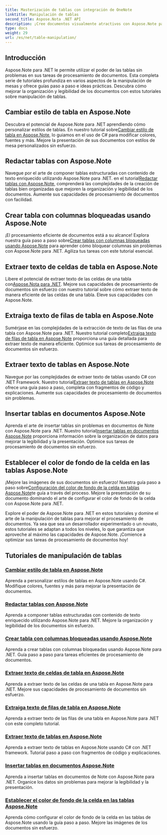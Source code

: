 ```yaml
---
title: Masterización de tablas con integración de OneNote
linktitle: Manipulación de tablas
second_title: Aspose.Nota .NET API
description: ¡Cree documentos visualmente atractivos con Aspose.Note para .NET! Explore tutoriales sobre manipulación de tablas cambie estilos, componga tablas, extraiga texto y más.
type: docs
weight: 29
url: /es/net/table-manipulation/
---
```


## Introducción

Aspose.Note para .NET le permite utilizar el poder de las tablas sin problemas en sus tareas de procesamiento de documentos. Esta completa serie de tutoriales profundiza en varios aspectos de la manipulación de mesas y ofrece guías paso a paso e ideas prácticas. Descubra cómo mejorar la organización y legibilidad de los documentos con estos tutoriales sobre manipulación de tablas.

## Cambiar estilo de tabla en Aspose.Note

 Descubra el potencial de Aspose.Note para .NET aprendiendo cómo personalizar estilos de tablas. En nuestro tutorial sobre[Cambiar estilo de tabla en Aspose.Note](./change-table-style/), lo guiamos en el uso de C# para modificar colores, fuentes y más. Mejore la presentación de sus documentos con estilos de mesa personalizados sin esfuerzo.

## Redactar tablas con Aspose.Note

 Navegue por el arte de componer tablas estructuradas con contenido de texto enriquecido utilizando Aspose.Note para .NET. en el tutorial[Redactar tablas con Aspose.Note](./compose-tables/), comprenderá las complejidades de la creación de tablas bien organizadas que mejoren la organización y legibilidad de los documentos. Aumente sus capacidades de procesamiento de documentos con facilidad.

## Crear tabla con columnas bloqueadas usando Aspose.Note

 ¡El procesamiento eficiente de documentos está a su alcance! Explora nuestra guía paso a paso sobre[Crear tablas con columnas bloqueadas usando Aspose.Note](./create-table-locked-columns/) para aprender cómo bloquear columnas sin problemas con Aspose.Note para .NET. Agiliza tus tareas con este tutorial esencial.

## Extraer texto de celdas de tabla en Aspose.Note

 Libere el potencial de extraer texto de las celdas de una tabla con[Aspose.Nota para .NET](./extract-text-cell/). Mejore sus capacidades de procesamiento de documentos sin esfuerzo con nuestro tutorial sobre cómo extraer texto de manera eficiente de las celdas de una tabla. Eleve sus capacidades con Aspose.Note.

## Extraiga texto de filas de tabla en Aspose.Note

Sumérjase en las complejidades de la extracción de texto de las filas de una tabla con Aspose.Note para .NET. Nuestro tutorial completo[Extraiga texto de filas de tabla en Aspose.Note](./extract-text-row/) proporciona una guía detallada para extraer texto de manera eficiente. Optimice sus tareas de procesamiento de documentos sin esfuerzo.

## Extraer texto de tablas en Aspose.Note

 Navegue por las complejidades de extraer texto de tablas usando C# con .NET Framework. Nuestro tutorial[Extraer texto de tablas en Aspose.Note](./extract-text-table/) ofrece una guía paso a paso, completa con fragmentos de código y explicaciones. Aumente sus capacidades de procesamiento de documentos sin problemas.

## Insertar tablas en documentos Aspose.Note

 Aprenda el arte de insertar tablas sin problemas en documentos de Note con Aspose.Note para .NET. Nuestro tutorial[Insertar tablas en documentos Aspose.Note](./insert-tables/) proporciona información sobre la organización de datos para mejorar la legibilidad y la presentación. Optimice sus tareas de procesamiento de documentos sin esfuerzo.

## Establecer el color de fondo de la celda en las tablas Aspose.Note

 ¡Mejore las imágenes de sus documentos sin esfuerzo! Nuestra guía paso a paso sobre[Configuración del color de fondo de la celda en tablas Aspose.Note](./set-cell-background-color/)te guía a través del proceso. Mejore la presentación de su documento dominando el arte de configurar el color de fondo de la celda con Aspose.Note para .NET.

Explore el poder de Aspose.Note para .NET en estos tutoriales y domine el arte de la manipulación de tablas para mejorar el procesamiento de documentos. Ya sea que sea un desarrollador experimentado o un novato, estos tutoriales se adaptan a todos los niveles, lo que garantiza que aproveche al máximo las capacidades de Aspose.Note. ¡Comience a optimizar sus tareas de procesamiento de documentos hoy!
## Tutoriales de manipulación de tablas
### [Cambiar estilo de tabla en Aspose.Note](./change-table-style/)
Aprenda a personalizar estilos de tablas en Aspose.Note usando C#. Modifique colores, fuentes y más para mejorar la presentación de documentos.
### [Redactar tablas con Aspose.Note](./compose-tables/)
Aprenda a componer tablas estructuradas con contenido de texto enriquecido utilizando Aspose.Note para .NET. Mejore la organización y legibilidad de los documentos sin esfuerzo.
### [Crear tabla con columnas bloqueadas usando Aspose.Note](./create-table-locked-columns/)
Aprenda a crear tablas con columnas bloqueadas usando Aspose.Note para .NET. Guía paso a paso para tareas eficientes de procesamiento de documentos.
### [Extraer texto de celdas de tabla en Aspose.Note](./extract-text-cell/)
Aprenda a extraer texto de las celdas de una tabla en Aspose.Note para .NET. Mejore sus capacidades de procesamiento de documentos sin esfuerzo.
### [Extraiga texto de filas de tabla en Aspose.Note](./extract-text-row/)
Aprenda a extraer texto de las filas de una tabla en Aspose.Note para .NET con este completo tutorial.
### [Extraer texto de tablas en Aspose.Note](./extract-text-table/)
Aprenda a extraer texto de tablas en Aspose.Note usando C# con .NET framework. Tutorial paso a paso con fragmentos de código y explicaciones.
### [Insertar tablas en documentos Aspose.Note](./insert-tables/)
Aprenda a insertar tablas en documentos de Note con Aspose.Note para .NET. Organice los datos sin problemas para mejorar la legibilidad y la presentación.
### [Establecer el color de fondo de la celda en las tablas Aspose.Note](./set-cell-background-color/)
Aprenda cómo configurar el color de fondo de la celda en las tablas de Aspose.Note usando la guía paso a paso. Mejore las imágenes de los documentos sin esfuerzo.
